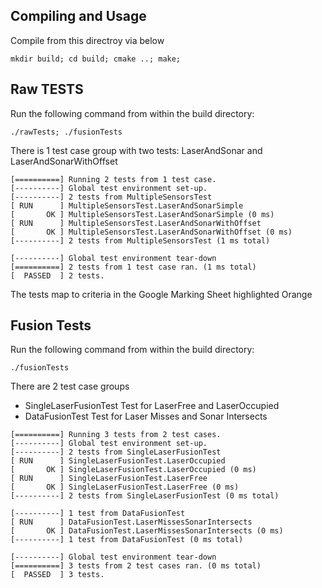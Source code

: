 ## Compiling and Usage

Compile from this directroy via below
```
mkdir build; cd build; cmake ..; make; 
```

## Raw TESTS

Run the following command from within the build directory:
```
./rawTests; ./fusionTests
```

There is 1 test case group with two tests: LaserAndSonar and LaserAndSonarWithOffset

```
[==========] Running 2 tests from 1 test case.
[----------] Global test environment set-up.
[----------] 2 tests from MultipleSensorsTest
[ RUN      ] MultipleSensorsTest.LaserAndSonarSimple
[       OK ] MultipleSensorsTest.LaserAndSonarSimple (0 ms)
[ RUN      ] MultipleSensorsTest.LaserAndSonarWithOffset
[       OK ] MultipleSensorsTest.LaserAndSonarWithOffset (0 ms)
[----------] 2 tests from MultipleSensorsTest (1 ms total)

[----------] Global test environment tear-down
[==========] 2 tests from 1 test case ran. (1 ms total)
[  PASSED  ] 2 tests.

```

The tests map to criteria in the Google Marking Sheet highlighted Orange

## Fusion Tests


Run the following command from within the build directory:
```
./fusionTests
```

There are 2 test case groups 
*  SingleLaserFusionTest
 Test for LaserFree and LaserOccupied
*  DataFusionTest
 Test for Laser Misses and Sonar Intersects

```
[==========] Running 3 tests from 2 test cases.
[----------] Global test environment set-up.
[----------] 2 tests from SingleLaserFusionTest
[ RUN      ] SingleLaserFusionTest.LaserOccupied
[       OK ] SingleLaserFusionTest.LaserOccupied (0 ms)
[ RUN      ] SingleLaserFusionTest.LaserFree
[       OK ] SingleLaserFusionTest.LaserFree (0 ms)
[----------] 2 tests from SingleLaserFusionTest (0 ms total)

[----------] 1 test from DataFusionTest
[ RUN      ] DataFusionTest.LaserMissesSonarIntersects
[       OK ] DataFusionTest.LaserMissesSonarIntersects (0 ms)
[----------] 1 test from DataFusionTest (0 ms total)

[----------] Global test environment tear-down
[==========] 3 tests from 2 test cases ran. (0 ms total)
[  PASSED  ] 3 tests.
```


